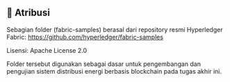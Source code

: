 ## 🔗 Atribusi

Sebagian folder (fabric-samples) berasal dari repository resmi Hyperledger Fabric:
https://github.com/hyperledger/fabric-samples

Lisensi: Apache License 2.0


Folder tersebut digunakan sebagai dasar untuk pengembangan dan pengujian sistem distribusi energi berbasis blockchain pada tugas akhir ini.
